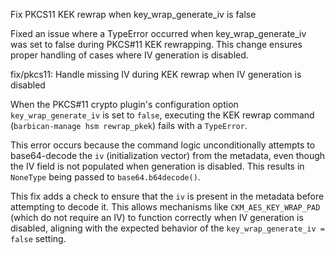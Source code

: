 Fix PKCS11 KEK rewrap when key_wrap_generate_iv is false

Fixed an issue where a TypeError occurred when key_wrap_generate_iv
was set to false during PKCS#11 KEK rewrapping. This change ensures
proper handling of cases where IV generation is disabled.


fix/pkcs11: Handle missing IV during KEK rewrap when IV generation is disabled

When the PKCS#11 crypto plugin's configuration option
`key_wrap_generate_iv` is set to `false`, executing the KEK rewrap
command (`barbican-manage hsm rewrap_pkek`) fails with a `TypeError`.

This error occurs because the command logic unconditionally attempts to
base64-decode the `iv` (initialization vector) from the metadata, even
though the IV field is not populated when generation is disabled. This
results in `NoneType` being passed to `base64.b64decode()`.

This fix adds a check to ensure that the `iv` is present in the metadata
before attempting to decode it. This allows mechanisms like
`CKM_AES_KEY_WRAP_PAD` (which do not require an IV) to function correctly
when IV generation is disabled, aligning with the expected behavior of
the `key_wrap_generate_iv = false` setting.
